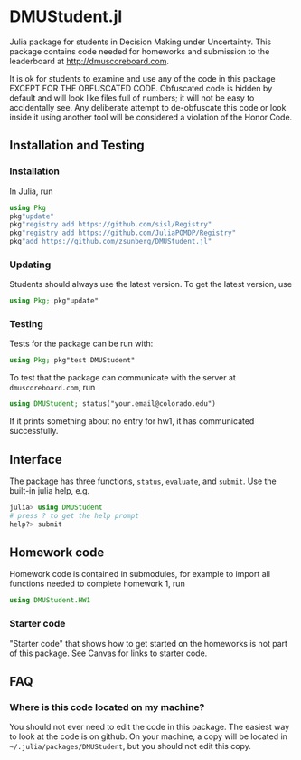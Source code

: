 # DMUStudent.jl

Julia package for students in Decision Making under Uncertainty. This package contains code needed for homeworks and submission to the leaderboard at http://dmuscoreboard.com.

It is ok for students to examine and use any of the code in this package EXCEPT FOR THE OBFUSCATED CODE. Obfuscated code is hidden by default and will look like files full of numbers; it will not be easy to accidentally see. Any deliberate attempt to de-obfuscate this code or look inside it using another tool will be considered a violation of the Honor Code.

## Installation and Testing

### Installation

In Julia, run

```julia
using Pkg
pkg"update"
pkg"registry add https://github.com/sisl/Registry"
pkg"registry add https://github.com/JuliaPOMDP/Registry"
pkg"add https://github.com/zsunberg/DMUStudent.jl"
```

### Updating

Students should always use the latest version. To get the latest version, use
```julia
using Pkg; pkg"update"
```

### Testing

Tests for the package can be run with:
```julia
using Pkg; pkg"test DMUStudent"
```

To test that the package can communicate with the server at `dmuscoreboard.com`, run
```julia
using DMUStudent; status("your.email@colorado.edu")
```
If it prints something about no entry for hw1, it has communicated successfully.

## Interface

The package has three functions, `status`, `evaluate`, and `submit`. Use the built-in julia help, e.g.
```julia
julia> using DMUStudent
# press ? to get the help prompt
help?> submit
```

## Homework code

Homework code is contained in submodules, for example to import all functions needed to complete homework 1, run
```julia
using DMUStudent.HW1
```

### Starter code

"Starter code" that shows how to get started on the homeworks is not part of this package. See Canvas for links to starter code.

## FAQ

### Where is this code located on my machine?

You should not ever need to edit the code in this package. The easiest way to look at the code is on github. On your machine, a copy will be located in `~/.julia/packages/DMUStudent`, but you should not edit this copy.
